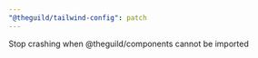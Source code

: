 ```yaml
---
"@theguild/tailwind-config": patch
---
```


Stop crashing when @theguild/components cannot be imported
